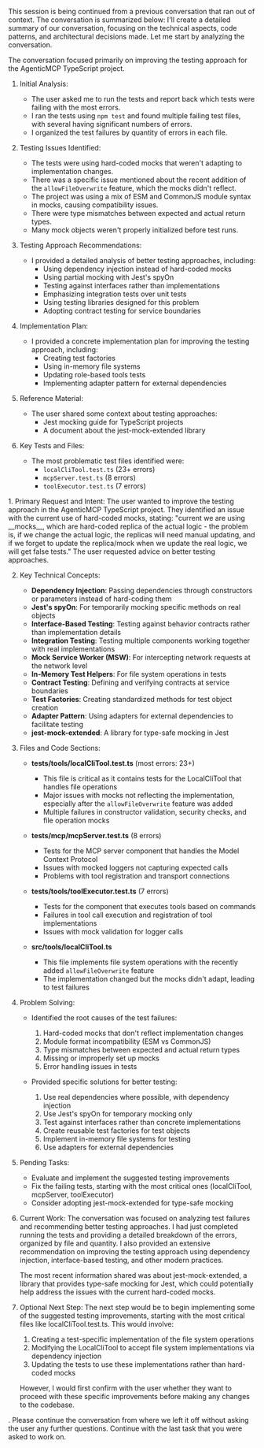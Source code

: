 This session is being continued from a previous conversation that ran out of context.
   The conversation is summarized below:
  I'll create a detailed summary of our conversation, focusing on the technical 
  aspects, code patterns, and architectural decisions made. Let me start by analyzing 
  the conversation.

  <analysis>
  The conversation focused primarily on improving the testing approach for the 
  AgenticMCP TypeScript project. 

  1. Initial Analysis:
     - The user asked me to run the tests and report back which tests were failing with
   the most errors.
     - I ran the tests using `npm test` and found multiple failing test files, with 
  several having significant numbers of errors.
     - I organized the test failures by quantity of errors in each file.

  2. Testing Issues Identified:
     - The tests were using hard-coded mocks that weren't adapting to implementation 
  changes.
     - There was a specific issue mentioned about the recent addition of the 
  `allowFileOverwrite` feature, which the mocks didn't reflect.
     - The project was using a mix of ESM and CommonJS module syntax in mocks, causing 
  compatibility issues.
     - There were type mismatches between expected and actual return types.
     - Many mock objects weren't properly initialized before test runs.

  3. Testing Approach Recommendations:
     - I provided a detailed analysis of better testing approaches, including:
       - Using dependency injection instead of hard-coded mocks
       - Using partial mocking with Jest's spyOn
       - Testing against interfaces rather than implementations
       - Emphasizing integration tests over unit tests
       - Using testing libraries designed for this problem
       - Adopting contract testing for service boundaries

  4. Implementation Plan:
     - I provided a concrete implementation plan for improving the testing approach, 
  including:
       - Creating test factories
       - Using in-memory file systems
       - Updating role-based tools tests
       - Implementing adapter pattern for external dependencies

  5. Reference Material:
     - The user shared some context about testing approaches:
       - Jest mocking guide for TypeScript projects
       - A document about the jest-mock-extended library

  6. Key Tests and Files:
     - The most problematic test files identified were:
       - `localCliTool.test.ts` (23+ errors)
       - `mcpServer.test.ts` (8 errors)
       - `toolExecutor.test.ts` (7 errors)
  </analysis>

  <summary>
  1. Primary Request and Intent:
     The user wanted to improve the testing approach in the AgenticMCP TypeScript 
  project. They identified an issue with the current use of hard-coded mocks, stating: 
  "current we are using __mocks__, which are hard-coded replica of the actual logic - 
  the problem is, if we change the actual logic, the replicas will need manual 
  updating, and if we forget to update the replica/mock when we update the real logic, 
  we will get false tests." The user requested advice on better testing approaches.

  2. Key Technical Concepts:
     - **Dependency Injection**: Passing dependencies through constructors or 
  parameters instead of hard-coding them
     - **Jest's spyOn**: For temporarily mocking specific methods on real objects
     - **Interface-Based Testing**: Testing against behavior contracts rather than 
  implementation details
     - **Integration Testing**: Testing multiple components working together with real 
  implementations
     - **Mock Service Worker (MSW)**: For intercepting network requests at the network 
  level
     - **In-Memory Test Helpers**: For file system operations in tests
     - **Contract Testing**: Defining and verifying contracts at service boundaries
     - **Test Factories**: Creating standardized methods for test object creation
     - **Adapter Pattern**: Using adapters for external dependencies to facilitate 
  testing
     - **jest-mock-extended**: A library for type-safe mocking in Jest

  3. Files and Code Sections:
     - **tests/tools/localCliTool.test.ts** (most errors: 23+)
       - This file is critical as it contains tests for the LocalCliTool that handles 
  file operations
       - Major issues with mocks not reflecting the implementation, especially after 
  the `allowFileOverwrite` feature was added
       - Multiple failures in constructor validation, security checks, and file 
  operation mocks

     - **tests/mcp/mcpServer.test.ts** (8 errors)
       - Tests for the MCP server component that handles the Model Context Protocol
       - Issues with mocked loggers not capturing expected calls
       - Problems with tool registration and transport connections

     - **tests/tools/toolExecutor.test.ts** (7 errors)
       - Tests for the component that executes tools based on commands
       - Failures in tool call execution and registration of tool implementations
       - Issues with mock validation for logger calls

     - **src/tools/localCliTool.ts**
       - This file implements file system operations with the recently added 
  `allowFileOverwrite` feature
       - The implementation changed but the mocks didn't adapt, leading to test 
  failures

  4. Problem Solving:
     - Identified the root causes of the test failures:
       1. Hard-coded mocks that don't reflect implementation changes
       2. Module format incompatibility (ESM vs CommonJS)
       3. Type mismatches between expected and actual return types
       4. Missing or improperly set up mocks
       5. Error handling issues in tests

     - Provided specific solutions for better testing:
       1. Use real dependencies where possible, with dependency injection
       2. Use Jest's spyOn for temporary mocking only
       3. Test against interfaces rather than concrete implementations
       4. Create reusable test factories for test objects
       5. Implement in-memory file systems for testing
       6. Use adapters for external dependencies

  5. Pending Tasks:
     - Evaluate and implement the suggested testing improvements
     - Fix the failing tests, starting with the most critical ones (localCliTool, 
  mcpServer, toolExecutor)
     - Consider adopting jest-mock-extended for type-safe mocking

  6. Current Work:
     The conversation was focused on analyzing test failures and recommending better 
  testing approaches. I had just completed running the tests and providing a detailed 
  breakdown of the errors, organized by file and quantity. I also provided an extensive
   recommendation on improving the testing approach using dependency injection, 
  interface-based testing, and other modern practices.

     The most recent information shared was about jest-mock-extended, a library that 
  provides type-safe mocking for Jest, which could potentially help address the issues 
  with the current hard-coded mocks.

  7. Optional Next Step:
     The next step would be to begin implementing some of the suggested testing 
  improvements, starting with the most critical files like localCliTool.test.ts. This 
  would involve:
     
     1. Creating a test-specific implementation of the file system operations
     2. Modifying the LocalCliTool to accept file system implementations via dependency
   injection
     3. Updating the tests to use these implementations rather than hard-coded mocks
     
     However, I would first confirm with the user whether they want to proceed with 
  these specific improvements before making any changes to the codebase.
  </summary>.
  Please continue the conversation from where we left it off without asking the user 
  any further questions. Continue with the last task that you were asked to work on.